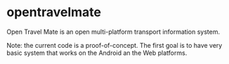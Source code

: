 opentravelmate
==============

Open Travel Mate is an open multi-platform transport information system.

Note: the current code is a proof-of-concept. The first goal is to have very basic system that works on the Android an the Web platforms.

